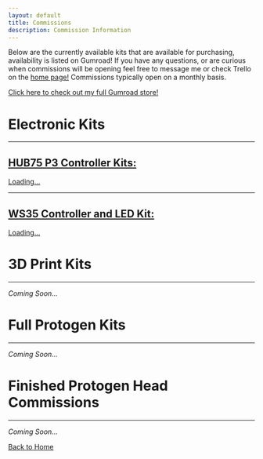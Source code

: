 ```yaml
---
layout: default
title: Commissions
description: Commission Information
---
```


Below are the currently available kits that are available for purchasing, availability is listed on Gumroad! If you have any questions, or are curious when commissions will be opening feel free to message me or check Trello on the [home page!](./) Commissions typically open on a monthly basis.

<a href="https://www.gumroad.com/coelacant1" title="Gumroad"><i class="fa fa-solid fa-store" aria-hidden="true"></i></a>[   Click here to check out my full Gumroad store!](https://www.gumroad.com/coelacant1)

# Electronic Kits
* * *

## [HUB75 P3 Controller Kits:](https://coelacant1.gumroad.com/l/HUB75ProtogenDynamicUpgrade)
<script src="https://gumroad.com/js/gumroad-embed.js"></script>
<div class="gumroad-product-embed"><a href="https://coelacant1.gumroad.com/l/HUB75ProtogenDynamicUpgrade">Loading...</a></div>

* * *

## [WS35 Controller and LED Kit:](https://coelacant1.gumroad.com/l/protogenledkit)
<script src="https://gumroad.com/js/gumroad-embed.js"></script>
<div class="gumroad-product-embed"><a href="https://coelacant1.gumroad.com/l/protogenledkit">Loading...</a></div>

# 3D Print Kits
* * *
_Coming Soon..._

# Full Protogen Kits
* * *
_Coming Soon..._

# Finished Protogen Head Commissions
* * *
_Coming Soon..._


[Back to Home](./)
